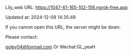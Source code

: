 Lily_web URL: https://1047-61-165-102-156.ngrok-free.app

Updated at: 2024-12-08 14:35:49

If you cannot open this URL, the server might be down.

Please contact: 

goley04@foxmail.com Or Wechat:GL_yeaH